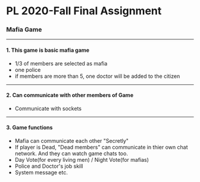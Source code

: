 # PL 2020-Fall Final Assignment

### Mafia Game
---
#### 1. This game is basic mafia game
   - 1/3 of members are selected as mafia
   - one police
   - if members are more than 5, one doctor will be added to the citizen 
---
#### 2. Can communicate with other members of Game
   - Communicate with sockets
---
#### 3. Game functions
   - Mafia can communicate each other "Secretly"
   - If player is Dead, "Dead members" can communicate in thier own chat network. And they can watch game chats too.
   - Day Vote(for every living men) / Night Vote(for mafias)
   - Police and Doctor's job skill
   - System message etc.
    
  

